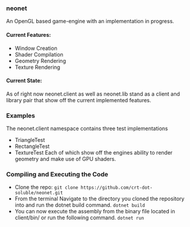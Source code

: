 ### neonet
An OpenGL based game-engine with an implementation in progress.

#### Current Features:
 - Window Creation
 - Shader Compilation
 - Geometry Rendering
 - Texture Rendering

#### Current State:
As of right now neonet.client as well as neonet.lib stand as a client and library pair that show off
the current implemented features.

### Examples
The neonet.client namespace contains three test implementations
- TriangleTest
- RectangleTest
- TextureTest
Each of which show off the engines ability to render geometry and make use of GPU shaders.

### Compiling and Executing the Code
- Clone the repo: 
  `git clone https://github.com/crt-dot-soluble/neonet.git`
- From the terminal Navigate to the directory you cloned the repository into and run the dotnet build command.
  `dotnet build`
- You can now execute the assembly from the binary file located in client/bin/ or run the following command.
  `dotnet run`
